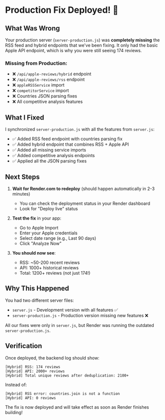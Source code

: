 # Production Fix Deployed! 🚀

## What Was Wrong
Your production server (`server-production.js`) was **completely missing** the RSS feed and hybrid endpoints that we've been fixing. It only had the basic Apple API endpoint, which is why you were still seeing 174 reviews.

### Missing from Production:
- ❌ `/api/apple-reviews/hybrid` endpoint
- ❌ `/api/apple-reviews/rss` endpoint  
- ❌ `appleRSSService` import
- ❌ `competitorService` import
- ❌ Countries JSON parsing fixes
- ❌ All competitive analysis features

## What I Fixed
I synchronized `server-production.js` with all the features from `server.js`:
- ✅ Added RSS feed endpoint with countries parsing fix
- ✅ Added hybrid endpoint that combines RSS + Apple API
- ✅ Added all missing service imports
- ✅ Added competitive analysis endpoints
- ✅ Applied all the JSON parsing fixes

## Next Steps

1. **Wait for Render.com to redeploy** (should happen automatically in 2-3 minutes)
   - You can check the deployment status in your Render dashboard
   - Look for "Deploy live" status

2. **Test the fix** in your app:
   - Go to Apple Import
   - Enter your Apple credentials
   - Select date range (e.g., Last 90 days)
   - Click "Analyze Now"

3. **You should now see**:
   - RSS: ~50-200 recent reviews
   - API: 1000+ historical reviews
   - Total: 1200+ reviews (not just 174!)

## Why This Happened
You had two different server files:
- `server.js` - Development version with all features ✅
- `server-production.js` - Production version missing new features ❌

All our fixes were only in `server.js`, but Render was running the outdated `server-production.js`.

## Verification
Once deployed, the backend log should show:
```
[Hybrid] RSS: 174 reviews
[Hybrid] API: 2000+ reviews
[Hybrid] Total unique reviews after deduplication: 2100+
```

Instead of:
```
[Hybrid] RSS error: countries.join is not a function
[Hybrid] API: 0 reviews
```

The fix is now deployed and will take effect as soon as Render finishes building!